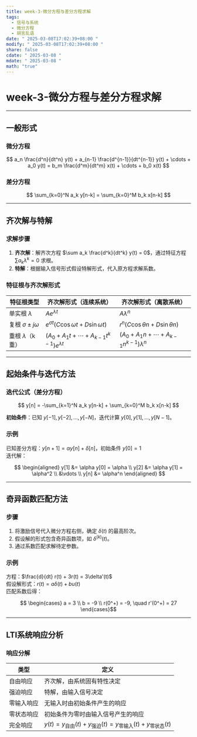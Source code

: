 ```yaml
---
title: week-3-微分方程与差分方程求解
tags:
  - 信号与系统
  - 微分方程
  - 胡言乱语
date: " 2025-03-08T17:02:39+08:00 "
modify: " 2025-03-08T17:02:39+08:00 "
share: false
cdate: " 2025-03-08 "
mdate: " 2025-03-08 "
math: "true"
---
```


# week-3-微分方程与差分方程求解

---

## 一般形式

### 微分方程

$$
a_n \frac{d^n}{dt^n} y(t) + a_{n-1} \frac{d^{n-1}}{dt^{n-1}} y(t) + \cdots + a_0 y(t) = b_m \frac{d^m}{dt^m} x(t) + \cdots + b_0 x(t)
$$

### 差分方程

$$
\sum_{k=0}^N a_k y[n-k] = \sum_{k=0}^M b_k x[n-k]
$$

---

## 齐次解与特解

### 求解步骤

1. **齐次解**：解齐次方程 $\sum a_k \frac{d^k}{dt^k} y(t) = 0$，通过特征方程 $\sum a_k \lambda^k = 0$ 求根。
2. **特解**：根据输入信号形式假设特解形式，代入原方程求解系数。

### 特征根与齐次解形式

| 特征根类型                | 齐次解形式（连续系统）                                   | 齐次解形式（离散系统）                               |
| ------------------------- | -------------------------------------------------------- | ---------------------------------------------------- |
| 单实根 $\lambda$          | $A e^{\lambda t}$                                        | $A \lambda^n$                                        |
| 复根 $\sigma \pm j\omega$ | $e^{\sigma t}(C \cos \omega t + D \sin \omega t)$        | $r^n (C \cos \theta n + D \sin \theta n)$            |
| 重根 $\lambda$（k重）     | $(A_0 + A_1 t + \cdots + A_{k-1} t^{k-1}) e^{\lambda t}$ | $(A_0 + A_1 n + \cdots + A_{k-1} n^{k-1}) \lambda^n$ |

---

## 起始条件与迭代方法

### 迭代公式（差分方程）

$$
y[n] = -\sum_{k=1}^N a_k y[n-k] + \sum_{k=0}^M b_k x[n-k]
$$

**初始条件**：已知 $y[-1], y[-2], \dots, y[-N]$，迭代计算 $y[0], y[1], \dots, y[N-1]$。

### 示例

已知差分方程：$y[n+1] = \alpha y[n] + \delta[n]$，初始条件 $y[0] = 1$  
迭代解：

$$
\begin{aligned}
y[1] &= \alpha y[0] = \alpha \\
y[2] &= \alpha y[1] = \alpha^2 \\
&\vdots \\
y[n] &= \alpha^n
\end{aligned}
$$

---

## 奇异函数匹配方法

### 步骤

1. 将激励信号代入微分方程右侧，确定 $\delta(t)$ 的最高阶次。
2. 假设解的形式包含奇异函数项，如 $\delta^{(k)}(t)$。
3. 通过系数匹配求解待定参数。

### 示例

方程：$\frac{d}{dt} r(t) + 3r(t) = 3\delta'(t)$  
假设解形式：$r(t) = a \delta(t) + b u(t)$  
匹配系数后得：

$$
\begin{cases}
a = 3 \\
b = -9 \\
r(0^+) = -9, \quad r'(0^+) = 27
\end{cases}$$


---

## LTI系统响应分析

### 响应分解
| 类型       | 定义                                                                                           |
| ---------- | ---------------------------------------------------------------------------------------------- |
| 自由响应   | 齐次解，由系统固有特性决定                                                                     |
| 强迫响应   | 特解，由输入信号决定                                                                           |
| 零输入响应 | 无输入时由初始条件产生的响应                                                                   |
| 零状态响应 | 初始条件为零时由输入信号产生的响应                                                             |
| 完全响应   | $y(t) = y_{\text{自由}}(t) + y_{\text{强迫}}(t) = y_{\text{零输入}}(t) + y_{\text{零状态}}(t)$ |

